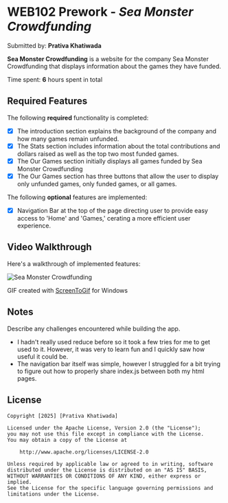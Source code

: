 # WEB102 Prework - *Sea Monster Crowdfunding*

Submitted by: **Prativa Khatiwada**

**Sea Monster Crowdfunding** is a website for the company Sea Monster Crowdfunding that displays information about the games they have funded.

Time spent: **6** hours spent in total

## Required Features

The following **required** functionality is completed:

* [x] The introduction section explains the background of the company and how many games remain unfunded.
* [x] The Stats section includes information about the total contributions and dollars raised as well as the top two most funded games.
* [x] The Our Games section initially displays all games funded by Sea Monster Crowdfunding
* [x] The Our Games section has three buttons that allow the user to display only unfunded games, only funded games, or all games.

The following **optional** features are implemented:

* [x] Navigation Bar at the top of the page directing user to provide easy access to 'Home' and 'Games,' cerating a more efficient user experience. 

## Video Walkthrough

Here's a walkthrough of implemented features:

![Sea Monster Crowdfunding](./SeaMonsterCrowdfunding.gif)

<!-- Replace this with whatever GIF tool you used! -->
GIF created with [ScreenToGif](https://www.screentogif.com/) for Windows

## Notes

Describe any challenges encountered while building the app.
- I hadn't really used reduce before so it took a few tries for me to get used to it. However, it was very to learn fun and I quickly saw how useful it could be. 
- The navigation bar itself was simple, however I struggled for a bit trying to figure out how to properly share index.js between both my html pages. 

## License

    Copyright [2025] [Prativa Khatiwada]

    Licensed under the Apache License, Version 2.0 (the "License");
    you may not use this file except in compliance with the License.
    You may obtain a copy of the License at

        http://www.apache.org/licenses/LICENSE-2.0

    Unless required by applicable law or agreed to in writing, software
    distributed under the License is distributed on an "AS IS" BASIS,
    WITHOUT WARRANTIES OR CONDITIONS OF ANY KIND, either express or implied.
    See the License for the specific language governing permissions and
    limitations under the License.
